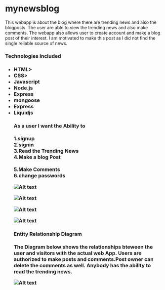 # mynewsblog


This webapp is about the  blog where there are trending news and also the blogposts. The user are able to view the trending news and also make comments. The webapp also allows user to create account and make a blog post of their interest. I am motivated to make this post as I did not find the  single reliable source of news.


<h3> Technologies Included<h3/>
</hr>

<ul>
<li>HTML></li>
<li>CSS></li>
<li>Javascript</li>
<li>Node.js</li>
<li>Express</li>
<li>mongoose</li>
<li>Express</li>
<li>Liquidjs</li>

</hr>

<h4>
As a user I want the Ability to </h4>

1.signup</br>
2.signin</br>
3.Read the Trending News</br>
4.Make a blog Post</br>                      
5.Make Comments </br>
6.change passwords

![Alt text](imageProject/thumbnail%20(1).jpeg)

![Alt text](imageProject/thumbnail%20(2).jpeg)

![Alt text](imageProject/thumbnail%20(3).jpeg)

![Alt text](imageProject/thumbnail%20(4).jpeg)
</br>
<h4>Entity Relationship Diagram</h4>

<p>The Diagram below shows the relationships bteween the user and visitors with the actual web App. Users are authorized to make posts and comments.Post owner can delete the comments as well. Anybody has the ability to read the trending news.

![Alt text](imageProject/thumbnail.jpeg)
